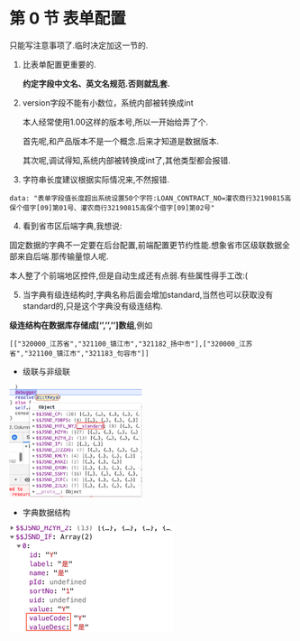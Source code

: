 # 第 0 节 表单配置

只能写注意事项了.临时决定加这一节的.

1. 比表单配置更重要的.

   **约定字段中文名、英文名规范.否则就乱套.**

2. version字段不能有小数位，系统内部被转换成int

   本人经常使用1.00这样的版本号,所以一开始给弄了个.

   首先呢,和产品版本不是一个概念.后来才知道是数据版本.

   其次呢,调试得知,系统内部被转换成int了,其他类型都会报错.

3. 字符串长度建议根据实际情况来,不然报错.

```
data: "表单字段值长度超出系统设置50个字符:LOAN_CONTRACT_NO=灌农商行32190815高保个借字[09]第01号、灌农商行32190815高保个借字[09]第02号"
```

4. 看到省市区后端字典,我想说:

固定数据的字典不一定要在后台配置,前端配置更节约性能.想象省市区级联数据全部来自后端.那传输量惊人呢.

本人整了个前端地区控件,但是自动生成还有点弱.有些属性得手工改:(

5. 当字典有级连结构时,字典名称后面会增加standard,当然也可以获取没有standard的,只是这个字典没有级连结构.

**级连结构在数据库存储成[‘’,’’,’’]数组**,例如

```
[["320000_江苏省","321100_镇江市","321182_扬中市"],["320000_江苏省","321100_镇江市","321183_句容市"]]
```



- 级联与非级联

<img src="./img/form_config_dict_1.png" alt="form_config_dict_1" style="zoom: 33%;" />

- 字典数据结构

<img src="./img/form_config_dict_2.png" alt="form_config_dict_2" style="zoom:50%;" />